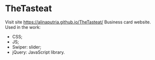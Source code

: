 # TheTasteat
Visit site https://alinaputria.github.io/TheTasteat/ 
Business card website. 
Used in the work:
- CSS;
- JS;
- Swiper: slider;
- jQuery: JavaScript library.
